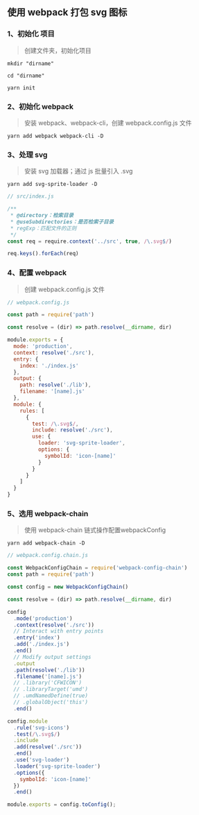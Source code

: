 ## 使用 webpack 打包 svg 图标

### 1、初始化 项目

>创建文件夹，初始化项目

```shell
mkdir "dirname"

cd "dirname"

yarn init
```

### 2、初始化 webpack

>安装 webpack、webpack-cli，创建 webpack.config.js 文件

```shell
yarn add webpack webpack-cli -D
```

### 3、处理 svg

>安装 svg 加载器；通过 js 批量引入 .svg

```shell
yarn add svg-sprite-loader -D
```

```javascript
// src/index.js

/**
 * @directory：检索目录
 * @useSubdirectories：是否检索子目录
 * regExp：匹配文件的正则
 */
const req = require.context('../src', true, /\.svg$/)

req.keys().forEach(req)
```

### 4、配置 webpack

> 创建 webpack.config.js 文件

```javascript
// webpack.config.js

const path = require('path')

const resolve = (dir) => path.resolve(__dirname, dir)

module.exports = {
  mode: 'production',
  context: resolve('./src'),
  entry: {
    index: './index.js'
  },
  output: {
    path: resolve('./lib'),
    filename: '[name].js'
  },
  module: {
    rules: [
      {
        test: /\.svg$/,
        include: resolve('./src'),
        use: {
          loader: 'svg-sprite-loader',
          options: {
            symbolId: 'icon-[name]'
          }
        }
      }
    ]
  }
}
```

### 5、选用 webpack-chain

>使用 webpack-chain 链式操作配置webpackConfig

```shell
yarn add webpack-chain -D
```

```javascript
// webpack.config.chain.js

const WebpackConfigChain = require('webpack-config-chain')
const path = require('path')

const config = new WebpackConfigChain()

const resolve = (dir) => path.resolve(__dirname, dir)

config
  .mode('production')
  .context(resolve('./src'))
  // Interact with entry points
  .entry('index')
  .add('./index.js')
  .end()
  // Modify output settings
  .output
  .path(resolve('./lib'))
  .filename('[name].js')
  // .library('CFWICON')
  // .libraryTarget('umd')
  // .umdNamedDefine(true)
  // .globalObject('this')
  .end()

config.module
  .rule('svg-icons')
  .test(/\.svg$/)
  .include
  .add(resolve('./src'))
  .end()
  .use('svg-loader')
  .loader('svg-sprite-loader')
  .options({
    symbolId: 'icon-[name]'
  })
  .end()

module.exports = config.toConfig();
```